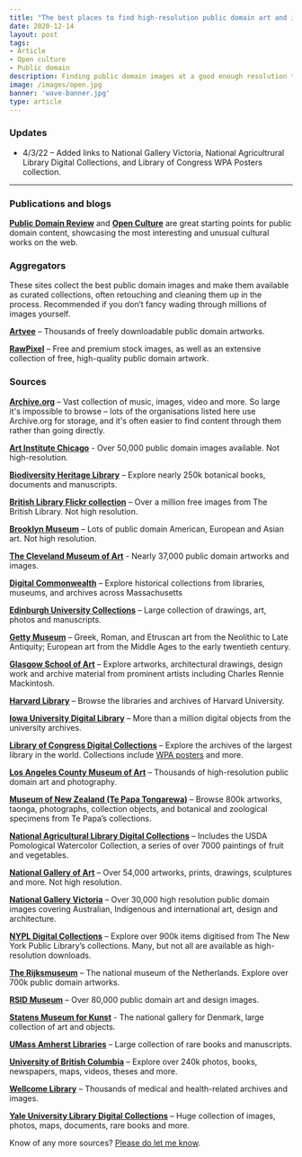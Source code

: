 ```yaml
---
title: "The best places to find high-resolution public domain art and illustration"
date: 2020-12-14
layout: post
tags:
- Article
- Open culture
- Public domain
description: Finding public domain images at a good enough resolution to print can be challenging, but here’s a list of the best places to source high-quality art and illustration.
image: /images/open.jpg
banner: 'wave-banner.jpg'
type: article
---
```


### Updates

* 4/3/22 – Added links to National Gallery Victoria, National Agricultrural Library Digital Collections, and Library of Congress WPA Posters collection.

---

### Publications and blogs

**[Public Domain Review](https://publicdomainreview.org)** and **[Open Culture](https://www.openculture.com)** are great starting points for public domain content, showcasing the most interesting and unusual cultural works on the web.

### Aggregators

These sites collect the best public domain images and make them available as curated collections, often retouching and cleaning them up in the process. Recommended if you don’t fancy wading through millions of images yourself.

**[Artvee](https://artvee.com)** – Thousands of freely downloadable public domain artworks.

**[RawPixel](https://www.rawpixel.com/)** – Free and premium stock images, as well as an extensive collection of free, high-quality public domain artwork.


### Sources

**[Archive.org](https://www.archive.org/)** – Vast collection of music, images, video and more. So large it's impossible to browse – lots of the organisations listed here use Archive.org for storage, and it's often easier to find content through them rather than going directly.

**[Art Institute Chicago](https://www.artic.edu/collection)** - Over 50,000 public domain images available. Not high-resolution.

**[Biodiversity Heritage Library](https://www.biodiversitylibrary.org)** – Explore nearly 250k botanical books, documents and manuscripts.

**[British Library Flickr collection](https://www.flickr.com/photos/britishlibrary/albums)** – Over a million free images from The British Library. Not high resolution.

**[Brooklyn Museum](https://www.brooklynmuseum.org)** – Lots of public domain American, European and Asian art. Not high resolution.

**[The Cleveland Museum of Art](https://www.clevelandart.org/art/collection/search?i=1&only-open-access=1)** - Nearly 37,000 public domain artworks and images.

**[Digital Commonwealth](https://www.digitalcommonwealth.org)** – Explore historical collections from libraries, museums, and archives across Massachusetts

**[Edinburgh University Collections](https://collections.ed.ac.uk)** – Large collection of drawings, art, photos and manuscripts.

**[Getty Museum](http://www.getty.edu)** – Greek, Roman, and Etruscan art from the Neolithic to Late Antiquity; European art from the Middle Ages to the early twentieth century.

**[Glasgow School of Art](https://gsaarchives.net)** – Explore artworks, architectural drawings, design work and archive material from prominent artists including Charles Rennie Mackintosh.

**[Harvard Library](https://curiosity.lib.harvard.edu)** – Browse the libraries and archives of Harvard University.

**[Iowa University Digital Library](https://digital.lib.uiowa.edu)** – More than a million digital objects from the university archives.

**[Library of Congress Digital Collections](https://www.loc.gov)**  – Explore the archives of the largest library in the world. Collections include [WPA posters](https://www.loc.gov/pictures/collection/wpapos/) and more.

**[Los Angeles County Museum of Art](https://collections.lacma.org)** – Thousands of high-resolution public domain art and photography.

**[Museum of New Zealand (Te Papa Tongarewa)](https://collections.tepapa.govt.nz)** – Browse 800k artworks, taonga, photographs, collection objects, and botanical and zoological specimens from Te Papa’s collections.

**[National Agricultural Library Digital Collections](https://naldc.nal.usda.gov)** – Includes the USDA Pomological Watercolor Collection, a series of over 7000 paintings of fruit and vegetables.

**[National Gallery of Art](https://www.nga.gov)** – Over 54,000 artworks, prints, drawings, sculptures and more. Not high resolution.

**[National Gallery Victoria](https://www.ngv.vic.gov.au/explore/collection/)** – Over 30,000 high resolution public domain images covering Australian, Indigenous and international art, design and architecture.

**[NYPL Digital Collections](https://digitalcollections.nypl.org)**  – Explore over 900k items digitised from  The New York Public Library’s collections. Many, but not all are available as high-resolution downloads.

**[The Rijksmuseum](http://rijksmuseum.nl)** – The national museum of the Netherlands. Explore over 700k public domain artworks. 

**[RSID Museum](https://risdmuseum.org/)** – Over 80,000 public domain art and design images.

**[Statens Museum for Kunst](https://www.smk.dk/en/)** - The national gallery for Denmark, large collection of art and objects.

**[UMass Amherst Libraries](http://scua.library.umass.edu/umarmot/)** – Large collection of rare books and manuscripts.
 
**[University of British Columbia](https://open.library.ubc.ca)** – Explore over 240k photos, books, newspapers, maps, videos, theses and more.

**[Wellcome Library](https://wellcomelibrary.org/collections/digital-collections/)** – Thousands of medical and health-related archives and images.

**[Yale University Library Digital Collections](https://web.library.yale.edu/digital-collections)** – Huge collection of images, photos, maps, documents, rare books and more.

Know of any more sources? [Please do let me know](https://www.kevan.tv/about).